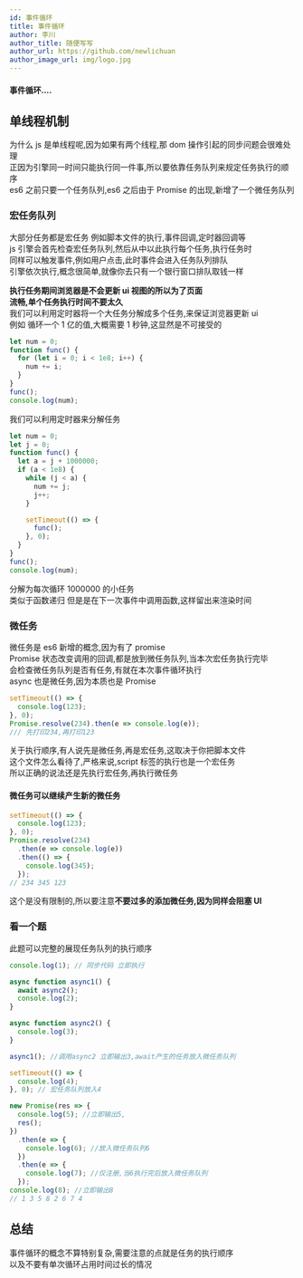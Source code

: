 ```yaml
---
id: 事件循环
title: 事件循环
author: 李川
author_title: 随便写写
author_url: https://github.com/newlichuan
author_image_url: img/logo.jpg
---
```


#### 事件循环....

<!--truncate-->

## 单线程机制

为什么 js 是单线程呢,因为如果有两个线程,那 dom 操作引起的同步问题会很难处理  
正因为引擎同一时间只能执行同一件事,所以要依靠任务队列来规定任务执行的顺序  
es6 之前只要一个任务队列,es6 之后由于 Promise 的出现,新增了一个微任务队列

### 宏任务队列

大部分任务都是宏任务 例如脚本文件的执行,事件回调,定时器回调等  
js 引擎会首先检查宏任务队列,然后从中以此执行每个任务,执行任务时  
同样可以触发事件,例如用户点击,此时事件会进入任务队列排队  
引擎依次执行,概念很简单,就像你去只有一个银行窗口排队取钱一样

**执行任务期间浏览器是不会更新 ui 视图的所以为了页面  
流畅,单个任务执行时间不要太久**  
我们可以利用定时器将一个大任务分解成多个任务,来保证浏览器更新 ui  
例如 循环一个 1 亿的值,大概需要 1 秒钟,这显然是不可接受的

```js
let num = 0;
function func() {
  for (let i = 0; i < 1e8; i++) {
    num += i;
  }
}
func();
console.log(num);
```

我们可以利用定时器来分解任务

```js
let num = 0;
let j = 0;
function func() {
  let a = j + 1000000;
  if (a < 1e8) {
    while (j < a) {
      num += j;
      j++;
    }

    setTimeout(() => {
      func();
    }, 0);
  }
}
func();
console.log(num);
```

分解为每次循环 1000000 的小任务  
类似于函数递归 但是是在下一次事件中调用函数,这样留出来渲染时间

### 微任务

微任务是 es6 新增的概念,因为有了 promise  
Promise 状态改变调用的回调,都是放到微任务队列,当本次宏任务执行完毕  
会检查微任务队列是否有任务,有就在本次事件循环执行  
async 也是微任务,因为本质也是 Promise

```js
setTimeout(() => {
  console.log(123);
}, 0);
Promise.resolve(234).then(e => console.log(e));
/// 先打印234,再打印123
```

关于执行顺序,有人说先是微任务,再是宏任务,这取决于你把脚本文件  
这个文件怎么看待了,严格来说,script 标签的执行也是一个宏任务  
所以正确的说法还是先执行宏任务,再执行微任务

#### 微任务可以继续产生新的微任务

```js
setTimeout(() => {
  console.log(123);
}, 0);
Promise.resolve(234)
  .then(e => console.log(e))
  .then(() => {
    console.log(345);
  });
// 234 345 123
```

这个是没有限制的,所以要注意**不要过多的添加微任务,因为同样会阻塞 UI**

### 看一个题

此题可以完整的展现任务队列的执行顺序

```js
console.log(1); // 同步代码 立即执行

async function async1() {
  await async2();
  console.log(2);
}

async function async2() {
  console.log(3);
}

async1(); //调用async2 立即输出3,await产生的任务放入微任务队列

setTimeout(() => {
  console.log(4);
}, 0); // 宏任务队列放入4

new Promise(res => {
  console.log(5); //立即输出5,
  res();
})
  .then(e => {
    console.log(6); //放入微任务队列6
  })
  .then(e => {
    console.log(7); //仅注册,当6执行完后放入微任务队列
  });
console.log(8); //立即输出8
// 1 3 5 8 2 6 7 4
```

## 总结

事件循环的概念不算特别复杂,需要注意的点就是任务的执行顺序  
以及不要有单次循环占用时间过长的情况
